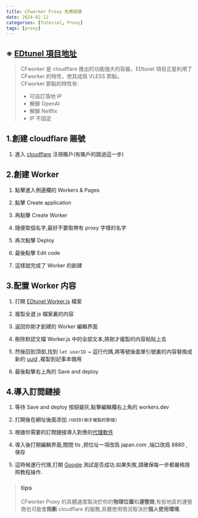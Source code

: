 ```yaml
---
title: CFworker Proxy 免費搭建
date: 2024-02-12
categories: [Tutorial, Proxy]
tags: [proxy]
---
```


## ※ [EDtunel 項目地址](https://github.com/3Kmfi6HP/EDtunnel)

>CFworker 是 cloudflare 推出的功能強大的容器，EDtunel 項目正是利用了 CFworker 的特性，使其成爲 VLESS 節點。  
>CFworker 節點的特性有:
>
>- 可自訂落地 IP
>- 解鎖 OpenAI
>- 解鎖 Netflix
>- IP 不固定

## 1.創建 cloudflare 賬號

1. 進入 [cloudflare](https://dash.cloudflare.com/sign-up) 注冊賬戶(有賬戶的跳過這一步)

## 2.創建 Worker

1. 點擊進入側邊欄的 Workers & Pages

2. 點擊 Create application

3. 再點擊 Create Worker

3. 隨便取個名字,最好不要取帶有 proxy 字樣的名字

4. 再次點擊 Deploy

5. 最後點擊 Edit code

6. 這樣就完成了 Worker 的創建

## 3.配置 Worker 内容

1. 打開 [EDtunel Worker.js](https://github.com/3Kmfi6HP/EDtunnel/blob/main/_worker.js) 檔案

2. 複製全選 js 檔案裏的内容

3. 返回你剛才創建的 Worker 編輯界面

4. 刪除默認文檔 Worker.js 中的全部文本,將剛才複製的内容粘貼上去

5. 然後回到頂部,找到 `let userID =` 這行代碼,將等號後面單引號裏的内容替換成新的 [uuid](https://www.uuidgenerator.net/version4) ,複製到記事本備用

6. 最後點擊右上角的 Save and deploy

## 4.導入訂閲鏈接

1. 等待 Save and deploy 按鈕變灰,點擊編輯欄右上角的 workers.dev

2. 打開後在網址後面添加 `/UUID(剛才複製的那個)`

3. 根據你需要的訂閲鏈接導入對應的[代理軟件](https://gholtsmxv.github.io/Application-proxy/)

4. 導入後打開編輯界面,關閉 tls ,把位址一項改爲 japan.com ,端口改爲 8880 ,保存

5. 這時候運行代理,打開 [Google](https://www.google.com/) 測試是否成功.如果失敗,請確保每一步都嚴格按照教程操作.

>### tips
>CFworker Proxy 的具體速度取決於你的**物理位置**和**運營商**,有些地區的運營商也可能會**阻斷** cloudflare 的服務,具體使用情況取決於**個人使用環境**.
